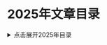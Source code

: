 2025年文章目录
===

<details>
<summary>点击展开2025年目录</summary>

* [01.WordPress一直登录失败的问题排查](./01_word_press_login_fail/README.md)


</details>

